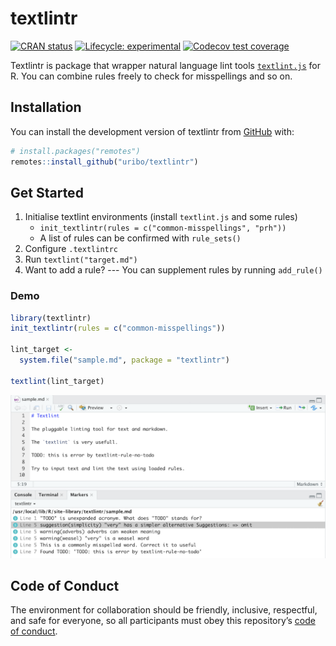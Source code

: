 textlintr
=========

[![CRAN status](https://www.r-pkg.org/badges/version/textlintr)](https://cran.r-project.org/package=textlintr) [![Lifecycle: experimental](https://img.shields.io/badge/lifecycle-experimental-orange.svg)](https://www.tidyverse.org/lifecycle/#experimental) [![Codecov test coverage](https://codecov.io/gh/uribo/textlintr/branch/master/graph/badge.svg)](https://codecov.io/gh/uribo/textlintr?branch=master)

Textlintr is package that wrapper natural language lint tools [`textlint.js`](https://textlint.github.io/) for R. You can combine rules freely to check for misspellings and so on.

Installation
------------

You can install the development version of textlintr from [GitHub](https://github.com/uribo/textlintr) with:

``` r
# install.packages("remotes")
remotes::install_github("uribo/textlintr")
```

Get Started
-----------

1. Initialise textlint environments (install `textlint.js` and some rules)
    - `init_textlintr(rules = c("common-misspellings", "prh"))`
    - A list of rules can be confirmed with `rule_sets()`
2. Configure `.textlintrc`
3. Run `textlint("target.md")`
4. Want to add a rule? --- You can supplement rules by running `add_rule()`

### Demo

``` r
library(textlintr)
init_textlintr(rules = c("common-misspellings"))

lint_target <- 
  system.file("sample.md", package = "textlintr")

textlint(lint_target)
```

<p align="center">
<img src="man/figures/textlintr-demo.png" />
</p>

Code of Conduct
-----------

The environment for collaboration should be friendly, inclusive, respectful, and safe for everyone, so all participants must obey this repository’s [code of conduct](.github/CODE_OF_CONDUCT.md).
